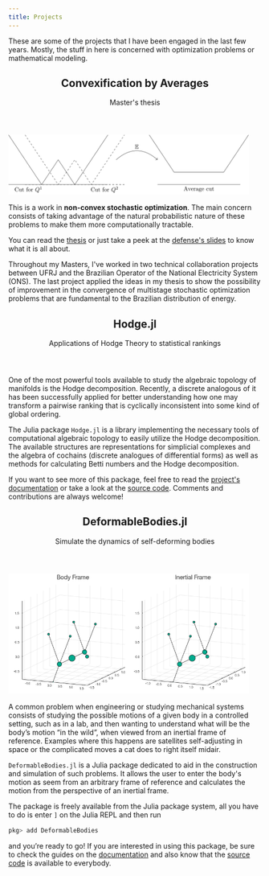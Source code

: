 ```yaml
---
title: Projects
---
```


These are some of the projects
that I have been engaged in the last few years.
Mostly, the stuff in here is concerned with
optimization problems or mathematical modeling.

<header class="subheading">
<h2>Convexification by Averages</h2>
<p>Master's thesis</p>
</header>

<img src="img/cvxavg-thumbnail.svg"
     alt="Average of non-convex functions"
     title="Average of non-convex functions can be convex."
     width="95%"/>

This is a work in **non-convex stochastic optimization**.
The main concern consists of taking advantage of
the natural probabilistic nature of these problems
to make them more computationally tractable.

You can read the [thesis](data/mscthesis.pdf)
or just take a peek at the [defense's slides](data/mscslides.pdf)
to know what it is all about.

Throughout my Masters,
I've worked in two technical collaboration projects
between UFRJ and the Brazilian Operator of the National Electricity System (ONS).
The last project applied the ideas in my thesis
to show the possibility of
improvement in the convergence of multistage stochastic optimization problems
that are fundamental to the Brazilian distribution of energy.

<header class="subheading">
<h2>Hodge.jl</h2>
<p>Applications of Hodge Theory to statistical rankings</p>
</header>

One of the most powerful tools available to study
the algebraic topology of manifolds is the Hodge decomposition.
Recently,
a discrete analogous of it has been successfully applied
for better understanding how one may transform
a pairwise ranking that is cyclically inconsistent
into some kind of global ordering.

The Julia package `Hodge.jl` is a library implementing
the necessary tools of computational algebraic topology
to easily utilize the Hodge decomposition.
The available structures are representations for simplicial complexes
and the algebra of cochains (discrete analogues of differential forms)
as well as methods for calculating Betti numbers and the Hodge decomposition.

If you want to see more of this package,
feel free to read the
[project's documentation](https://iagoleal.github.io/Hodge.jl/dev/)
or take a look at the
[source code](https://github.com/iagoleal/Hodge.jl).
Comments and contributions are always welcome!

<header class="subheading">
<h2>DeformableBodies.jl</h2>
<p>Simulate the dynamics of self-deforming bodies</p>
</header>

<img src="img/falling-cat.gif"
     alt="Falling cat simulation"
     title="A falling cat, as seem from both the perspective of a rotating frame of reference and an inertial one."
     width="95%"/>

A common problem when engineering or studying mechanical systems
consists of studying the possible motions of a given body
in a controlled setting, such as in a lab,
and then wanting to understand what will be the body’s motion “in the wild”,
when viewed from an inertial frame of reference.
Examples where this happens are satellites self-adjusting in space
or the complicated moves a cat does to right itself midair.

`DeformableBodies.jl` is a Julia package dedicated to
aid in the construction and simulation of such problems.
It allows the user to enter the body's motion
as seem from an arbitrary frame of reference
and calculates the motion from the perspective of an inertial frame.

The package is freely available from the Julia package system,
all you have to do is enter `]` on the Julia REPL and then run

```julia
pkg> add DeformableBodies
```

and you’re ready to go!
If you are interested in using this package,
be sure to check the guides on the
[documentation](https://iagoleal.github.io/DeformableBodies.jl/dev/)
and also know that the
[source code](https://github.com/iagoleal/DeformableBodies.jl)
is available to everybody.

